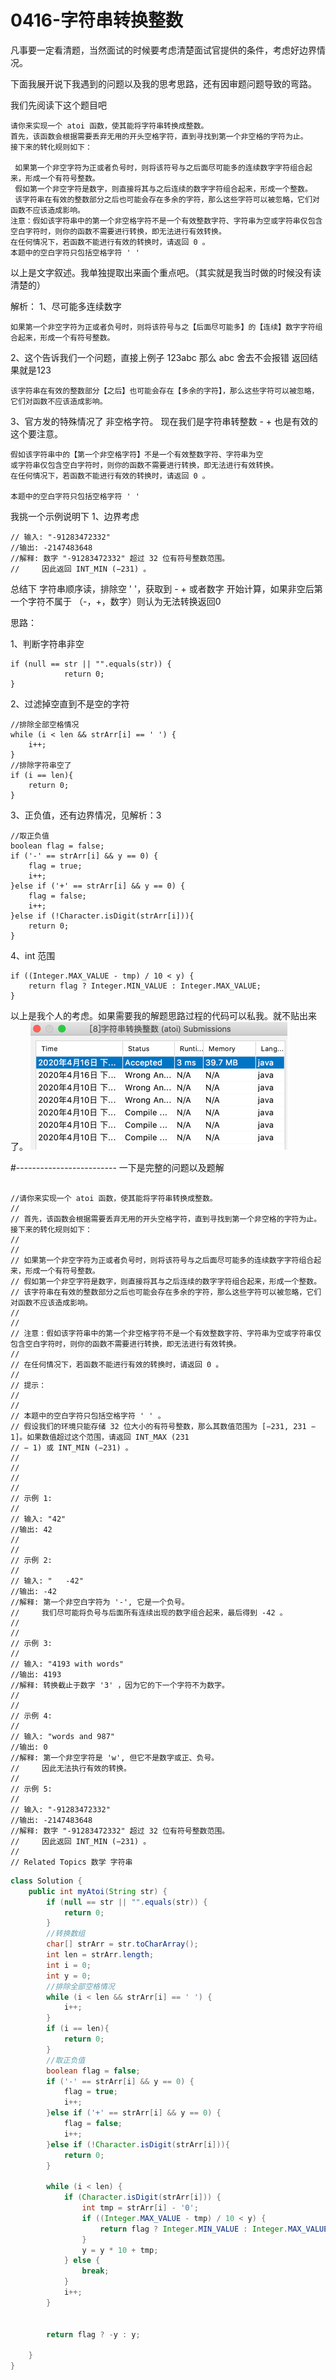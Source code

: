 # 0416-字符串转换整数

凡事要一定看清题，当然面试的时候要考虑清楚面试官提供的条件，考虑好边界情况。

下面我展开说下我遇到的问题以及我的思考思路，还有因审题问题导致的弯路。

我们先阅读下这个题目吧

```
请你来实现一个 atoi 函数，使其能将字符串转换成整数。 
首先，该函数会根据需要丢弃无用的开头空格字符，直到寻找到第一个非空格的字符为止。
接下来的转化规则如下： 
 
 如果第一个非空字符为正或者负号时，则将该符号与之后面尽可能多的连续数字字符组合起来，形成一个有符号整数。 
 假如第一个非空字符是数字，则直接将其与之后连续的数字字符组合起来，形成一个整数。 
 该字符串在有效的整数部分之后也可能会存在多余的字符，那么这些字符可以被忽略，它们对函数不应该造成影响。 
注意：假如该字符串中的第一个非空格字符不是一个有效整数字符、字符串为空或字符串仅包含空白字符时，则你的函数不需要进行转换，即无法进行有效转换。 
在任何情况下，若函数不能进行有效的转换时，请返回 0 。 
本题中的空白字符只包括空格字符 ' ' 

```

以上是文字叙述。我单独提取出来画个重点吧。（其实就是我当时做的时候没有读清楚的）

解析：
1、尽可能多连续数字
```
如果第一个非空字符为正或者负号时，则将该符号与之【后面尽可能多】的【连续】数字字符组合起来，形成一个有符号整数。 
```
2、这个告诉我们一个问题，直接上例子 123abc 那么 abc 舍去不会报错 返回结果就是123
```
该字符串在有效的整数部分【之后】也可能会存在【多余的字符】，那么这些字符可以被忽略，它们对函数不应该造成影响。
```
3、官方发的特殊情况了  非空格字符。 现在我们是字符串转整数  - + 也是有效的 这个要注意。
```
假如该字符串中的【第一个非空格字符】不是一个有效整数字符、字符串为空
或字符串仅包含空白字符时，则你的函数不需要进行转换，即无法进行有效转换。 
在任何情况下，若函数不能进行有效的转换时，请返回 0 。

本题中的空白字符只包括空格字符 ' ' 
```

我挑一个示例说明下
1、边界考虑
```
// 输入: "-91283472332"
//输出: -2147483648
//解释: 数字 "-91283472332" 超过 32 位有符号整数范围。
//     因此返回 INT_MIN (−231) 。
```

总结下 
字符串顺序读，排除空 ' '，获取到 - + 或者数字 开始计算，如果非空后第一个字符不属于 （-，+，数字）则认为无法转换返回0

思路：

1、判断字符串非空
```
if (null == str || "".equals(str)) {
            return 0;
}
```
2、过滤掉空直到不是空的字符
```
//排除全部空格情况
while (i < len && strArr[i] == ' ') {
    i++;
}
//排除字符串空了
if (i == len){
    return 0;
}
```
3、正负值，还有边界情况，见解析：3
```
//取正负值
boolean flag = false;
if ('-' == strArr[i] && y == 0) {
    flag = true;
    i++;
}else if ('+' == strArr[i] && y == 0) {
    flag = false;
    i++;
}else if (!Character.isDigit(strArr[i])){
    return 0;
}
```

4、int 范围
```
if ((Integer.MAX_VALUE - tmp) / 10 < y) {
    return flag ? Integer.MIN_VALUE : Integer.MAX_VALUE;
}
```

以上是我个人的考虑。如果需要我的解题思路过程的代码可以私我。就不贴出来了。
![](img/0416_1.png)


#-------------------------
一下是完整的问题以及题解
```

//请你来实现一个 atoi 函数，使其能将字符串转换成整数。 
//
// 首先，该函数会根据需要丢弃无用的开头空格字符，直到寻找到第一个非空格的字符为止。接下来的转化规则如下： 
//
// 
// 如果第一个非空字符为正或者负号时，则将该符号与之后面尽可能多的连续数字字符组合起来，形成一个有符号整数。 
// 假如第一个非空字符是数字，则直接将其与之后连续的数字字符组合起来，形成一个整数。 
// 该字符串在有效的整数部分之后也可能会存在多余的字符，那么这些字符可以被忽略，它们对函数不应该造成影响。 
// 
//
// 注意：假如该字符串中的第一个非空格字符不是一个有效整数字符、字符串为空或字符串仅包含空白字符时，则你的函数不需要进行转换，即无法进行有效转换。 
//
// 在任何情况下，若函数不能进行有效的转换时，请返回 0 。 
//
// 提示： 
//
// 
// 本题中的空白字符只包括空格字符 ' ' 。 
// 假设我们的环境只能存储 32 位大小的有符号整数，那么其数值范围为 [−231, 231 − 1]。如果数值超过这个范围，请返回 INT_MAX (231
// − 1) 或 INT_MIN (−231) 。 
// 
//
// 
//
// 示例 1: 
//
// 输入: "42"
//输出: 42
// 
//
// 示例 2: 
//
// 输入: "   -42"
//输出: -42
//解释: 第一个非空白字符为 '-', 它是一个负号。
//     我们尽可能将负号与后面所有连续出现的数字组合起来，最后得到 -42 。
// 
//
// 示例 3: 
//
// 输入: "4193 with words"
//输出: 4193
//解释: 转换截止于数字 '3' ，因为它的下一个字符不为数字。
// 
//
// 示例 4: 
//
// 输入: "words and 987"
//输出: 0
//解释: 第一个非空字符是 'w', 但它不是数字或正、负号。
//     因此无法执行有效的转换。
//
// 示例 5:
//
// 输入: "-91283472332"
//输出: -2147483648
//解释: 数字 "-91283472332" 超过 32 位有符号整数范围。
//     因此返回 INT_MIN (−231) 。
//
// Related Topics 数学 字符串

```

```java
class Solution {
    public int myAtoi(String str) {
        if (null == str || "".equals(str)) {
            return 0;
        }
        //转换数组
        char[] strArr = str.toCharArray();
        int len = strArr.length;
        int i = 0;
        int y = 0;
        //排除全部空格情况
        while (i < len && strArr[i] == ' ') {
            i++;
        }
        if (i == len){
            return 0;
        }
        //取正负值
        boolean flag = false;
        if ('-' == strArr[i] && y == 0) {
            flag = true;
            i++;
        }else if ('+' == strArr[i] && y == 0) {
            flag = false;
            i++;
        }else if (!Character.isDigit(strArr[i])){
            return 0;
        }

        while (i < len) {
            if (Character.isDigit(strArr[i])) {
                int tmp = strArr[i] - '0';
                if ((Integer.MAX_VALUE - tmp) / 10 < y) {
                    return flag ? Integer.MIN_VALUE : Integer.MAX_VALUE;
                }
                y = y * 10 + tmp;
            } else {
                break;
            }
            i++;
        }


        return flag ? -y : y;

    }
}

```
